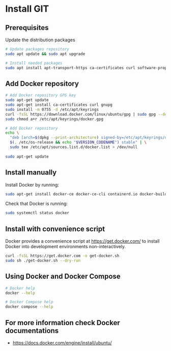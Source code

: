 # Install GIT

## Prerequisites

Update the distribution packages

```sh
# Update packages repository
sudo apt update && sudo apt upgrade

# Install needed packages
sudo apt install apt-transport-https ca-certificates curl software-properties-common -y
```

## Add Docker repository

```sh
# Add Docker repository GPG key
sudo apt-get update
sudo apt-get install ca-certificates curl gnupg
sudo install -m 0755 -d /etc/apt/keyrings
curl -fsSL https://download.docker.com/linux/ubuntu/gpg | sudo gpg --dearmor -o /etc/apt/keyrings/docker.gpg
sudo chmod a+r /etc/apt/keyrings/docker.gpg

# Add Docker repository
echo \
  "deb [arch=$(dpkg --print-architecture) signed-by=/etc/apt/keyrings/docker.gpg] https://download.docker.com/linux/ubuntu \
  $(. /etc/os-release && echo "$VERSION_CODENAME") stable" | \
  sudo tee /etc/apt/sources.list.d/docker.list > /dev/null
  
sudo apt-get update
```

## Install manually

Install Docker by running:

```sh
sudo apt-get install docker-ce docker-ce-cli containerd.io docker-buildx-plugin docker-compose-plugin
```

Check that Docker is running:

```sh
sudo systemctl status docker
```

## Install with convenience script

Docker provides a convenience script at <https://get.docker.com/> to install Docker into development environments non-interactively.

```sh
curl -fsSL https://get.docker.com -o get-docker.sh
sudo sh ./get-docker.sh --dry-run
```

## Using Docker and Docker Compose

```sh
# Docker help
docker --help

# Docker Compose help
docker compose --help
```

## For more information check Docker documentations

* <https://docs.docker.com/engine/install/ubuntu/>
